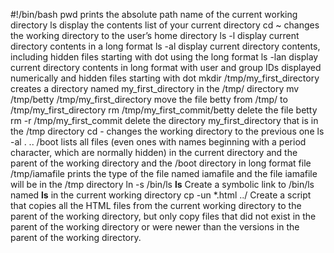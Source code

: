 #!/bin/bash
pwd prints the absolute path name of the current working directory
ls display the contents list of your current directory
cd ~  changes the working directory to the user’s home directory
ls -l display current directory contents in a long format
ls -al display current directory contents, including hidden files starting with dot using the long format
ls -lan display current directory contents in long format with user and group IDs displayed numerically and hidden files starting with dot
mkdir /tmp/my_first_directory creates a directory named my_first_directory in the /tmp/ directory
mv /tmp/betty /tmp/my_first_directory move the file betty from /tmp/ to /tmp/my_first_directory
rm /tmp/my_first_commit/betty delete the file betty
rm -r /tmp/my_first_commit delete the directory my_first_directory that is in the /tmp directory
cd -  changes the working directory to the previous one
ls -al . .. /boot  lists all files (even ones with names beginning with a period character, which are normally hidden) in the current directory and the parent of the working directory and the /boot directory in long format
file /tmp/iamafile prints the type of the file named iamafile and the file iamafile will be in the /tmp directory
ln -s /bin/ls __ls__ Create a symbolic link to /bin/ls named __ls__ in the current working directory
cp -un *.html ../ Create a script that copies all the HTML files from the current working directory to the parent of the working directory, but only copy files that did not exist in the parent of the working directory or were newer than the versions in the parent of the working directory.


